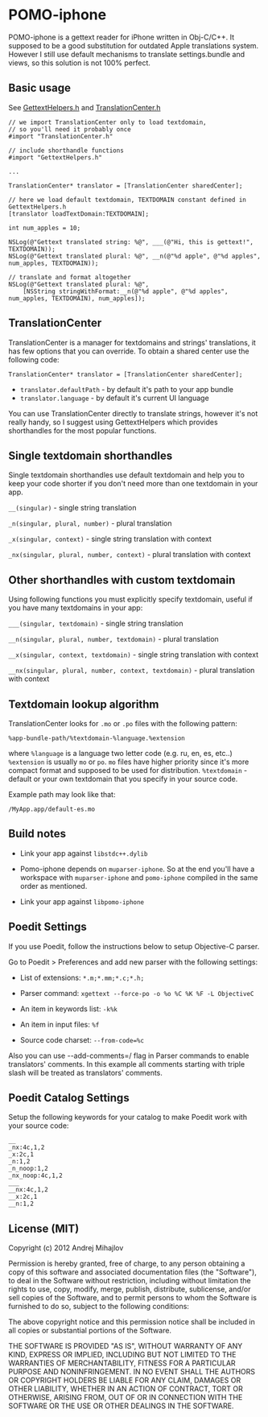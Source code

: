 # POMO-iphone

POMO-iphone is a gettext reader for iPhone written in Obj-C/C++. It supposed to be a good substitution for outdated Apple translations system. However I still use default mechanisms to translate settings.bundle and views, so this solution is not 100% perfect.

## Basic usage

See [GettextHelpers.h](https://github.com/pronebird/pomo-iphone/blob/master/pomo-iphone/GettextHelpers.h) and [TranslationCenter.h](https://github.com/pronebird/pomo-iphone/blob/master/pomo-iphone/TranslationCenter.h)

    // we import TranslationCenter only to load textdomain,
    // so you'll need it probably once
    #import "TranslationCenter.h"

    // include shorthandle functions
    #import "GettextHelpers.h"

    ...

    TranslationCenter* translator = [TranslationCenter sharedCenter];

    // here we load default textdomain, TEXTDOMAIN constant defined in GettextHelpers.h
    [translator loadTextDomain:TEXTDOMAIN];

    int num_apples = 10;

    NSLog(@"Gettext translated string: %@", ___(@"Hi, this is gettext!", TEXTDOMAIN));
    NSLog(@"Gettext translated plural: %@", __n(@"%d apple", @"%d apples", num_apples, TEXTDOMAIN));

    // translate and format altogether
    NSLog(@"Gettext translated plural: %@",
        [NSString stringWithFormat:__n(@"%d apple", @"%d apples", num_apples, TEXTDOMAIN), num_apples]);

## TranslationCenter

TranslationCenter is a manager for textdomains and strings' translations, it has few options that you can override. To obtain a shared center use the following code:

    TranslationCenter* translator = [TranslationCenter sharedCenter];

- `translator.defaultPath` - by default it's path to your app bundle
- `translator.language` - by default it's current UI language

You can use TranslationCenter directly to translate strings, however it's not really handy, so I suggest using GettextHelpers which provides shorthandles for the most popular functions.

## Single textdomain shorthandles

Single textdomain shorthandles use default textdomain and help you to keep your code shorter if you don't need more than one textdomain in your app.

`__(singular)` - single string translation

`_n(singular, plural, number)` - plural translation

`_x(singular, context)` - single string translation with context

`_nx(singular, plural, number, context)` - plural translation with context

## Other shorthandles with custom textdomain

Using following functions you must explicitly specify textdomain, useful if you have many textdomains in your app:

`___(singular, textdomain)` - single string translation

`__n(singular, plural, number, textdomain)` - plural translation

`__x(singular, context, textdomain)` - single string translation with context

`__nx(singular, plural, number, context, textdomain)` - plural translation with context

## Textdomain lookup algorithm

TranslationCenter looks for `.mo` or `.po` files with the following pattern:

`%app-bundle-path/%textdomain-%language.%extension`

where `%language` is a language two letter code (e.g. ru, en, es, etc..)
`%extension` is usually `mo` or `po`. `mo` files have higher priority since it's more compact format and supposed to be used for distribution.
`%textdomain` - default or your own textdomain that you specify in your source code.

Example path may look like that:

`/MyApp.app/default-es.mo`

## Build notes

- Link your app against `libstdc++.dylib`

- Pomo-iphone depends on `muparser-iphone`. So at the end you'll have a workspace with `muparser-iphone` and `pomo-iphone` compiled in the same order as mentioned.

- Link your app against `libpomo-iphone`

## Poedit Settings

If you use Poedit, follow the instructions below to setup Objective-C parser.

Go to Poedit > Preferences and add new parser with the following settings:

- List of extensions:
`*.m;*.mm;*.c;*.h;`

- Parser command:
`xgettext --force-po -o %o %C %K %F -L ObjectiveC`

- An item in keywords list:
`-k%k`

- An item in input files:
`%f`

- Source code charset:
`--from-code=%c`

Also you can use --add-comments=/ flag in Parser commands to enable translators' comments. In this example all comments starting with triple slash will be treated as translators' comments.

## Poedit Catalog Settings

Setup the following keywords for your catalog to make Poedit work with your source code:

    __
    _nx:4c,1,2
    _x:2c,1
    _n:1,2
    _n_noop:1,2
    _nx_noop:4c,1,2
    ___
    __nx:4c,1,2
    __x:2c,1
    __n:1,2


## License (MIT)

Copyright (c) 2012 Andrej Mihajlov

Permission is hereby granted, free of charge, to any person obtaining a copy of this software and associated documentation files (the "Software"), to deal in the Software without restriction, including without limitation the rights to use, copy, modify, merge, publish, distribute, sublicense, and/or sell copies of the Software, and to permit persons to whom the Software is furnished to do so, subject to the following conditions:

The above copyright notice and this permission notice shall be included in all copies or substantial portions of the Software.

THE SOFTWARE IS PROVIDED "AS IS", WITHOUT WARRANTY OF ANY KIND, EXPRESS OR IMPLIED, INCLUDING BUT NOT LIMITED TO THE WARRANTIES OF MERCHANTABILITY, FITNESS FOR A PARTICULAR PURPOSE AND NONINFRINGEMENT. IN NO EVENT SHALL THE AUTHORS OR COPYRIGHT HOLDERS BE LIABLE FOR ANY CLAIM, DAMAGES OR OTHER LIABILITY, WHETHER IN AN ACTION OF CONTRACT, TORT OR OTHERWISE, ARISING FROM, OUT OF OR IN CONNECTION WITH THE SOFTWARE OR THE USE OR OTHER DEALINGS IN THE SOFTWARE.
